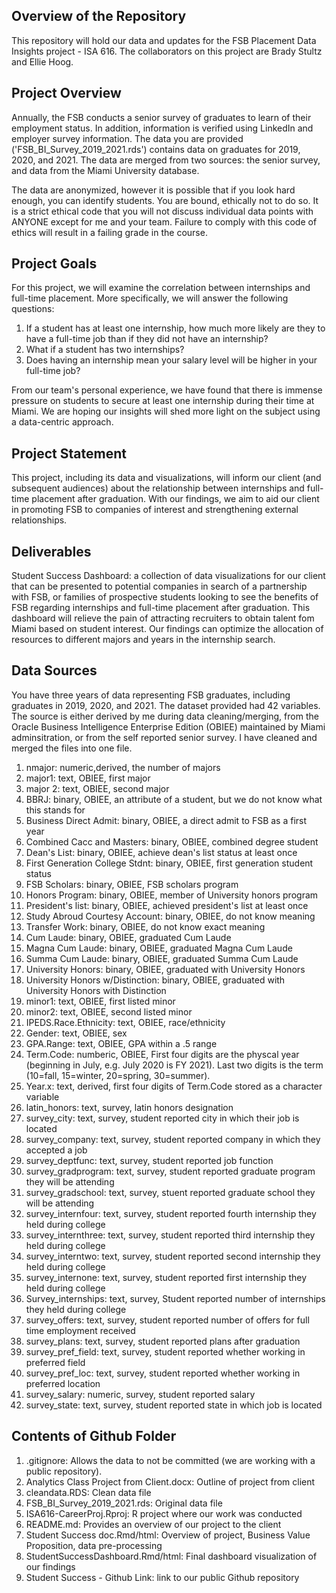 ## Overview of the Repository

This repository will hold our data and updates for the FSB Placement Data Insights project - ISA 616. 
The collaborators on this project are Brady Stultz and Ellie Hoog.

## Project Overview

Annually, the FSB conducts a senior survey of graduates to learn of their employment status.  In addition, information is verified using LinkedIn and employer survey information.  The data you are provided ('FSB_BI_Survey_2019_2021.rds') contains data on graduates for 2019, 2020, and 2021.  The data are merged from two sources:  the senior survey, and data from the Miami University database.  

The data are anonymized, however it is possible that if you look hard enough, you can identify students.  You are bound, ethically not to do so.  It is a strict ethical code that you will not discuss individual data points with ANYONE except for me and your team.  Failure to comply with this code of ethics will result in a failing grade in the course.  

## Project Goals

For this project, we will examine the correlation between internships and full-time placement. More specifically, we will answer the following questions:
1. If a student has at least one internship, how much more likely are they to have a full-time job than if they did not have an internship?
2. What if a student has two internships?
3. Does having an internship mean your salary level will be higher in your full-time job?

From our team's personal experience, we have found that there is immense pressure on students to secure at least one internship during their time at Miami. We are hoping our insights will shed more light on the subject using a data-centric approach. 

## Project Statement

This project, including its data and visualizations, will inform our client (and subsequent audiences) about the relationship between internships and full-time placement after graduation. With our findings, we aim to aid our client in promoting FSB to companies of interest and strengthening external relationships.

## Deliverables

Student Success Dashboard: a collection of data visualizations for our client that can be presented to potential companies in search of a partnership with FSB, or families of prospective students looking to see the benefits of FSB regarding internships and full-time placement after graduation. This dashboard will relieve the pain of attracting recruiters to obtain talent fom Miami based on student interest. Our findings can optimize the allocation of resources to different majors and years in the internship search.

## Data Sources

You have three years of data representing FSB graduates, including graduates in 2019, 2020, and 2021.  The dataset provided had 42 variables.  The source is either derived by me during data cleaning/merging, from the Oracle Business Intelligence Enterprise Edition (OBIEE) maintained by Miami adminsitration, or from the self reported senior survey.  I have cleaned and merged the files into one file.  

1.  nmajor: numeric,derived, the number of majors 
2.  major1: text, OBIEE, first major
3.  major 2: text, OBIEE, second major
4.  BBRJ: binary, OBIEE, an attribute of a student, but we do not know what this stands for
5.  Business Direct Admit: binary, OBIEE, a direct admit to FSB as a first year
6.  Combined Cacc and Masters: binary, OBIEE, combined degree student
7.  Dean's List: binary, OBIEE, achieve dean's list status at least once
8.  First Generation College Stdnt: binary, OBIEE, first generation student status
9.  FSB Scholars: binary, OBIEE, FSB scholars program
10.  Honors Program: binary, OBIEE, member of University honors program
11.  President's list: binary, OBIEE, achieved president's list at least once
12.  Study Abroud Courtesy Account: binary, OBIEE, do not know meaning
13.  Transfer Work: binary, OBIEE, do not know exact meaning
14.  Cum Laude: binary, OBIEE, graduated Cum Laude
15.  Magna Cum Laude: binary, OBIEE, graduated Magna Cum Laude
16.  Summa Cum Laude: binary, OBIEE, graduated Summa Cum Laude
17.  University Honors: binary, OBIEE, graduated with University Honors
18.  University Honors w/Distinction: binary, OBIEE, graduated with University Honors with Distinction
19.  minor1: text, OBIEE, first listed minor
20.  minor2: text, OBIEE, second listed minor
21.  IPEDS.Race.Ethnicity: text, OBIEE, race/ethnicity
22.  Gender: text, OBIEE, sex
23.  GPA.Range: text, OBIEE, GPA within a .5 range
24.  Term.Code: numberic, OBIEE, First four digits are the physcal year (beginning in July, e.g. July 2020 is FY 2021).  Last two digits is the term (10=fall, 15=winter, 20=spring, 30=summer).
25.  Year.x: text, derived, first four digits of Term.Code stored as a character variable
26.  latin_honors: text, survey, latin honors designation
27.  survey_city: text, survey, student reported city in which their job is located
28.  survey_company: text, survey, student reported company in which they accepted a job
29.  survey_deptfunc: text, survey, student reported job function
30.  survey_gradprogram: text, survey, student reported graduate program they will be attending
31.  survey_gradschool: text, survey, stuent reported graduate school they will be attending
32.  survey_internfour: text, survey, student reported fourth internship they held during college
33.  survey_internthree: text, survey, student reported third internship they held during college
34.  survey_interntwo: text, survey, student reported second internship they held during college
35.  survey_internone: text, survey, student reported first internship they held during college
36.  Survey_internships: text, survey, Student reported number of internships they held during college
37.  survey_offers: text, survey, student reported number of offers for full time employment received
38.  survey_plans: text, survey, student reported plans after graduation
39.  survey_pref_field: text, survey, student reported whether working in preferred field
40.  survey_pref_loc: text, survey, student reported whether working in preferred location
41.  survey_salary: numeric, survey, student reported salary
42.  survey_state: text, survey, student reported state in which job is located

## Contents of Github Folder

1. .gitignore: Allows the data to not be committed (we are working with a public repository).
2. Analytics Class Project from Client.docx: Outline of project from client
3. cleandata.RDS: Clean data file
4. FSB_BI_Survey_2019_2021.rds: Original data file
5. ISA616-CareerProj.Rproj: R project where our work was conducted
6. README.md: Provides an overview of our project to the client
7. Student Success doc.Rmd/html: Overview of project, Business Value Proposition, data pre-processing
8. StudentSuccessDashboard.Rmd/html: Final dashboard visualization of our findings
9. Student Success - Github Link: link to our public Github repository
